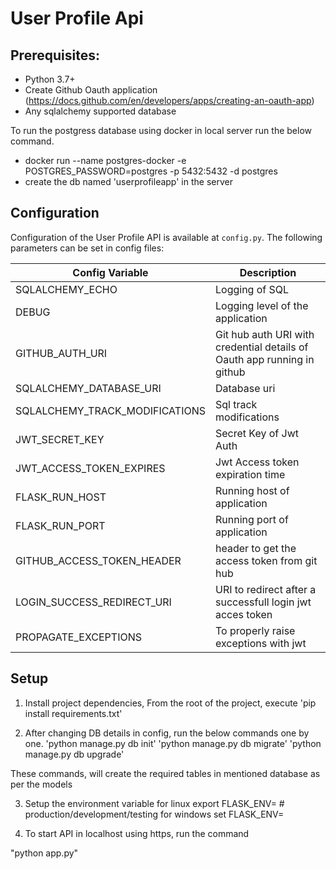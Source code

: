 # User Profile Api

## Prerequisites:

- Python 3.7+
- Create Github Oauth application (https://docs.github.com/en/developers/apps/creating-an-oauth-app)
- Any sqlalchemy supported database

To run the postgress database using docker in local server run the below command.

* docker run --name postgres-docker -e POSTGRES_PASSWORD=postgres -p 5432:5432 -d postgres
* create the db named 'userprofileapp' in the server


## Configuration

Configuration of the User Profile API is available at `config.py`. The following parameters can be set in config files:

| Config Variable     | Description      |
| ------------------- | -----------------|
| SQLALCHEMY_ECHO     | Logging of SQL   |
| DEBUG     | Logging level of the application   |
| GITHUB_AUTH_URI     | Git hub auth URI with credential details of Oauth app running in github   |
| SQLALCHEMY_DATABASE_URI     | Database uri   |
| SQLALCHEMY_TRACK_MODIFICATIONS     | Sql track modifications   |
| JWT_SECRET_KEY     | Secret Key of Jwt Auth    |
| JWT_ACCESS_TOKEN_EXPIRES     | Jwt Access token expiration time   |
| FLASK_RUN_HOST     | Running host of application   |
| FLASK_RUN_PORT     | Running port of application   |
| GITHUB_ACCESS_TOKEN_HEADER | header to get the access token from git hub |
| LOGIN_SUCCESS_REDIRECT_URI    |   URI to redirect after a successfull login jwt acces token   |
| PROPAGATE_EXCEPTIONS  |   To properly raise exceptions with jwt   |

## Setup

1. Install project dependencies, From the root of the project, execute
'pip install requirements.txt'

2. After changing DB details in config, run the below commands one by one.
'python manage.py db init'
'python manage.py db migrate'
'python manage.py db upgrade'

These commands, will create the required tables in mentioned database as per the models

3. Setup the environment variable
for linux
export FLASK_ENV=<Environment name> # production/development/testing
for windows
set FLASK_ENV=<Environment name>

4. To start API in localhost using https, run the command

"python app.py"
